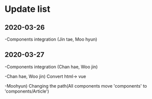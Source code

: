 Update list
=============
2020-03-26
----------
-Components integration (Jin tae, Moo hyun)

2020-03-27
----------
-Components integration (Chan hae, Woo jin)

-Chan hae, Woo jin) Convert html-> vue

-Moohyun) Changing the path(All components move 'components' to 'components/Article')
